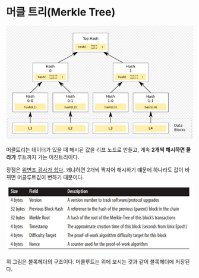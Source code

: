 # 머클 트리(Merkle Tree)





![Markle1](../img/Markle2.JPG)



머클트리는 데이터가 있을 때 해시된 값을 리프 노드로 만들고, 계속 __2개씩 해시하면 올라가__ 루트까지 가는 이진트리이다.

장점은 <u>위변조 검사가 쉽다</u>. 왜냐하면 2개씩 짝지어 해시하기 떄문에 하나라도 값이 바뀌면 머클루트값이 변하기 때문이다.



![Blockheader](../img/Blockheader.JPG)



위 그림은 블록헤더의 구조이다. 머클루트는 위에 보시는 것과 같이 블록헤더에 저장된다.



